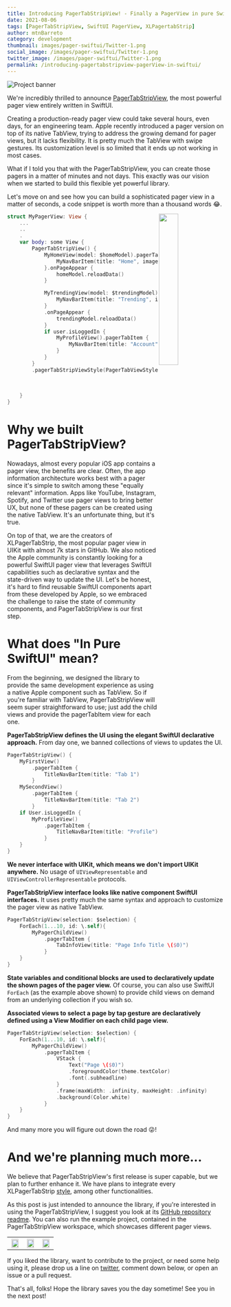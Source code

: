 ```yaml
---
title: Introducing PagerTabStripView! - Finally a PagerView in pure SwiftUI
date: 2021-08-06
tags: [PagerTabStripView, SwiftUI PagerView, XLPagertabStrip]
author: mtnBarreto
category: development
thumbnail: images/pager-swiftui/Twitter-1.png
social_image: /images/pager-swiftui/Twitter-1.png
twitter_image: /images/pager-swiftui/Twitter-1.png
permalink: /introducing-pagertabstripview-pagerView-in-swiftui/
---
```


<p style={{ textAlign:'left', width: '100%'}}>
<img src="/images/pager-swiftui/Blog-skinny.png" alt="Project banner" />
</p>

We're incredibly thrilled to announce [PagerTabStripView](https://github.com/xmartlabs/PagerTabStripView), the most powerful pager view entirely written in SwiftUI.

Creating a production-ready pager view could take several hours, even days, for an engineering team. Apple recently introduced a pager version on top of its native TabView, trying to address the growing demand for pager views, but it lacks flexibility. It is pretty much the TabView with swipe gestures. Its customization level is so limited that it ends up not working in most cases.

What if I told you that with the PagerTabStripView, you can create those pagers in a matter of minutes and not days. This exactly was our vision when we started to build this flexible yet powerful library.

Let's move on and see how you can build a sophisticated pager view in a matter of seconds, a code snippet is worth more than a thousand words 😂.

<img align="right" width="30%" src="/images/pager-swiftui/LogOutExample.gif"/>

```swift
struct MyPagerView: View {
	...
	..
	.
	var body: some View {
        PagerTabStripView() {
            MyHomeView(model: $homeModel).pagerTabItem {
                MyNavBarItem(title: "Home", imageName: "home")
            }.onPageAppear {
                homeModel.reloadData()
            }

            MyTrendingView(model: $trendingModel).pagerTabItem {
                MyNavBarItem(title: "Trending", imageName: "trending")
            }
            .onPageAppear {
                trendingModel.reloadData()
            }
            if user.isLoggedIn {
                MyProfileView().pagerTabItem {
                    MyNavBarItem(title: "Account", imageName: "account")
                }
            }
        }
        .pagerTabStripViewStyle(PagerTabViewStyle(tabItemSpacing: 0,
                                                  tabItemHeight: 70,
                                                  indicatorBarHeight: 7,
                                                  indicatorBarColor: selectedColor))
    }
}
```

# Why we built PagerTabStripView?

Nowadays, almost every popular iOS app contains a pager view, the benefits are clear. Often, the app information architecture works best with a pager since it's simple to switch among these "equally relevant" information. Apps like YouTube, Instagram, Spotify, and Twitter use pager views to bring better UX, but none of these pagers can be created using the native TabView. It's an unfortunate thing, but it's true.

On top of that, we are the creators of XLPagerTabStrip, the most popular pager view in UIKit with almost 7k stars in GitHub. We also noticed the Apple community is constantly looking for a powerful SwiftUI pager view that leverages SwiftUI capabilities such as declarative syntax and the state-driven way to update the UI. Let's be honest, it's hard to find reusable SwiftUI components apart from these developed by Apple, so we embraced the challenge to raise the state of community components, and PagerTabStripView is our first step.

# What does "In Pure SwiftUI" mean?

From the beginning, we designed the library to provide the same development experience as using a native Apple component such as TabView. So if you're familiar with TabView, PagerTabStripView will seem super straightforward to use; just add the child views and provide the pagerTabItem view for each one.

**PagerTabStripView defines the UI using the elegant SwiftUI declarative approach.** From day one, we banned collections of views to updates the UI.

```swift
PagerTabStripView() {
    MyFirstView()
        .pagerTabItem {
            TitleNavBarItem(title: "Tab 1")
        }
    MySecondView()
        .pagerTabItem {
            TitleNavBarItem(title: "Tab 2")
        }
    if User.isLoggedIn {
        MyProfileView()
            .pagerTabItem {
                TitleNavBarItem(title: "Profile")
            }
    }
}
```

**We never interface with UIKit, which means we don't import UIKit anywhere.** No usage of `UIViewRepresentable` and `UIViewControllerRepresentable` protocols.

**PagerTabStripView interface looks like native component SwiftUI interfaces.** It uses pretty much the same syntax and approach to customize the pager view as native TabView.

```swift
PagerTabStripView(selection: $selection) {
    ForEach(1...10, id: \.self){
        MyPagerChildView()
            .pagerTabItem {
                TabInfoView(title: "Page Info Title \($0)")
            }
    }
}
```

**State variables and conditional blocks are used to declaratively update the shown pages of the pager view.** Of course, you can also use SwiftUI `ForEach` (as the example above shown) to provide child views on demand from an underlying collection if you wish so.

**Associated views to select a page by tap gesture are declaratively defined using a View Modifier on each child page view.**

```swift
PagerTabStripView(selection: $selection) {
    ForEach(1...10, id: \.self){
        MyPagerChildView()
            .pagerTabItem {
                VStack {
                    Text("Page \($0)")
                    .foregroundColor(theme.textColor)
                    .font(.subheadline)
                }
                .frame(maxWidth: .infinity, maxHeight: .infinity)
                .background(Color.white)
            }
    }
}
```


And many more you will figure out down the road 😜!


# And we're planning much more...

We believe that PagerTabStripView's first release is super capable, but we plan to further enhance it. We have plans to integrate every XLPagerTabStrip [style](https://github.com/xmartlabs/XLPagerTabStrip#pager-types), among other functionalities.

As this post is just intended to announce the library, if you're interested in using the PagerTabStripView, I suggest you look at its [GitHub repository readme]. You can also run the example project, contained in the PagerTabStripView workspace, which showcases different pager views.

<table>
  <tr>
    <th><img src="/images/pager-swiftui/twitterStyleExample.gif" width="90%"/></th>
		<th><img src="/images/pager-swiftui/LogOutExample.gif" width="90%"/></th>
    <th><img src="/images/pager-swiftui/instagramStyleExample.gif" width="90%"/></th>
  </tr>
</table>

If you liked the library, want to contribute to the project, or need some help using it, please drop us a line on [twitter], comment down below, or open an issue or a pull request.

That's all, folks! Hope the library saves you the day sometime! See you in the next post!

[GitHub repository readme]: https://github.com/xmartlabs/PagerTabStripView
[twitter]: https://twitter.com/xmartlabs
